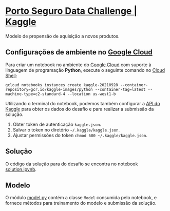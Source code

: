 # [Porto Seguro Data Challenge | Kaggle](https://www.kaggle.com/c/porto-seguro-data-challenge)
Modelo de propensão de aquisição a novos produtos.

## Configurações de ambiente no [Google Cloud](https://cloud.google.com/)

Para criar um notebook no ambiente do [Google Cloud](https://cloud.google.com/) com suporte à linguagem de programação **Python**, execute o seguinte comando no [Cloud Shell](https://cloud.google.com/shell):

`gcloud notebooks instances create kaggle-20210928 --container-repository=gcr.io/kaggle-images/python --container-tag=latest --machine-type=c2-standard-4 --location us-west1-b`

Utilizando o terminal do notebook, podemos também configurar a [API do Kaggle](https://www.kaggle.com/docs/api) para obter os dados do desafio e para realizar a submissão da solução.

1. Obter token de autenticação `kaggle.json`.
2. Salvar o token no diretório `~/.kaggle/kaggle.json`.
3. Ajustar permissões do token `chmod 600 ~/.kaggle/kaggle.json`.

## Solução

O código da solução para do desafio se encontra no notebook [solution.ipynb](solution.ipynb). 

## Modelo

O módulo [model.py](model.py) contém a classe `Model` consumida pelo notebook, e fornece métodos para treinamento do modelo e submissão da solução.